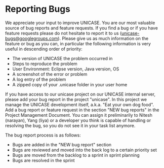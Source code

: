 # Reporting Bugs #

We appreciate your input to improve UNICASE. You are our most valuable source of bug reports and feature requests. If you find a bug or if you have feature requests please do not hesitate to report it to us (unicase-bugs@googlegroups.com). Please give us as much information on the feature or bug as you can, in particular the following information is very useful in descending order of priority:

  * The version of UNICASE the problem occurred in
  * Steps to reproduce the problem
  * User Environment: Eclipse version, Java version, OS
  * A screenshot of the error or problem
  * A log entry of the problem
  * A zipped copy of your .unicase folder in your user home

If you have access to our unicase project on our UNICASE internal server, please add your bug report in the project "unicase". In this project we manage the UNICASE development itself, a.k.a. "Eat your own dog food". Add a bug report or feature request in the section "NEW bug reports" in the Project Management Document. You can assign it preliminarily to Nitesh (narayan), Yang (liya) or a developer you think is capable of handling or resolving the bug, so you do not see it in your task list anymore.

The bug report process is as follows:

  * Bugs are added in the "NEW bug report" section
  * Bugs are reviewed and moved into the back log to a certain priority set
  * Bugs are moved from the backlog to a sprint in sprint planning
  * Bugs are resolved in the sprint